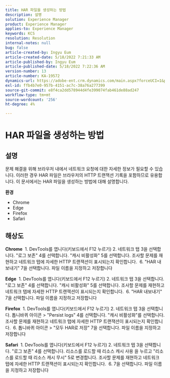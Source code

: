 ```yaml
---
title: HAR 파일을 생성하는 방법
description: 설명
solution: Experience Manager
product: Experience Manager
applies-to: Experience Manager
keywords: KCS
resolution: Resolution
internal-notes: null
bug: false
article-created-by: Ingyu Eum
article-created-date: 5/18/2022 7:21:33 AM
article-published-by: Ingyu Eum
article-published-date: 5/18/2022 7:22:36 AM
version-number: 13
article-number: KA-19572
dynamics-url: https://adobe-ent.crm.dynamics.com/main.aspx?forceUCI=1&pagetype=entityrecord&etn=knowledgearticle&id=58c9ff20-7bd6-ec11-a7b5-000d3a3ade0f
exl-id: ffb4b7e0-957b-4151-ac7c-38a76a277399
source-git-commit: e8f4ca2dd578944d4fe399074fab461de88ad247
workflow-type: tm+mt
source-wordcount: '256'
ht-degree: 4%

---
```


# HAR 파일을 생성하는 방법

## 설명


문제 해결을 위해 브라우저 내에서 네트워크 요청에 대한 자세한 정보가 필요할 수 있습니다. 이러한 경우 HAR 파일은 브라우저의 HTTP 트랜잭션 기록을 포함하므로 유용합니다. 이 문서에서는 HAR 파일을 생성하는 방법에 대해 설명합니다.

<b>환경</b>
- Chrome
- Edge
- Firefox
- Safari


## 해상도


<b>Chrome</b>
 1. DevTools를 엽니다(키보드에서 F12 누르기) 2. 네트워크 탭 3을 선택합니다. &quot;로그 보존&quot; 4를 선택합니다. &quot;캐시 비활성화&quot; 5를 선택합니다. 조사할 문제를 재현하고 네트워크 탭에 자세한 HTTP 트랜잭션이 표시되는지 확인합니다.
 6. &quot;HAR 내보내기&quot; 7을 선택합니다. 파일 이름을 지정하고 저장합니다

<b>Edge</b>
 1. DevTools를 엽니다(키보드에서 F12 누르기) 2. 네트워크 탭 3을 선택합니다. &quot;로그 보존&quot; 4를 선택합니다. &quot;캐시 비활성화&quot; 5를 선택합니다. 조사할 문제를 재현하고 네트워크 탭에 자세한 HTTP 트랜잭션이 표시되는지 확인합니다.
 6. &quot;HAR 내보내기&quot; 7을 선택합니다. 파일 이름을 지정하고 저장합니다

<b>Firefox</b>
 1. DevTools를 엽니다(키보드에서 F12 누르기) 2. 네트워크 탭 3을 선택합니다. 톱니바퀴 아이콘 > &quot;Persist logs&quot; 4를 선택합니다. &quot;캐시 비활성화&quot;를 선택합니다. 조사할 문제를 재현하고 네트워크 탭에 자세한 HTTP 트랜잭션이 표시되는지 확인합니다.
 6. 톱니바퀴 아이콘 > &quot;모두 HAR로 저장&quot; 7을 선택합니다. 파일 이름을 지정하고 저장합니다

<b>Safari</b>
 1. DevTools를 엽니다(키보드에서 F12 누르기) 2. 네트워크 탭 3을 선택합니다. &quot;로그 보존&quot; 4를 선택합니다. 리소스를 로드할 때 리소스 캐시 사용 을 누르고 &quot;리소스를 로드할 때 리소스 캐시 무시&quot; 5로 변경합니다. 조사할 문제를 재현하고 네트워크 탭에 자세한 HTTP 트랜잭션이 표시되는지 확인합니다.
 6. 7을 선택합니다. 파일 이름을 지정하고 저장합니다
